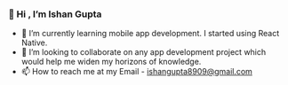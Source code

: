 ### 👋 Hi , I’m Ishan Gupta

- 🌱 I’m currently learning mobile app development. I started using React Native.
- 👯 I’m looking to collaborate on any app development project which would help me widen my horizons of knowledge.
- 📫 How to reach me at my Email - ishangupta8909@gmail.com
